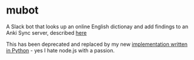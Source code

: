 # mubot

A Slack bot that looks up an online English dictionay and add findings to an Anki Sync server, described [here](http://murphytalk.github.io/posts/2016/06/22/chatops-with-hubot-anki-automation/#.XHvNiaORV1M) 

This has been deprecated and replaced by my new [implementation written in Python](https://github.com/murphytalk/slack-bot) - yes I hate node.js with a passion.


